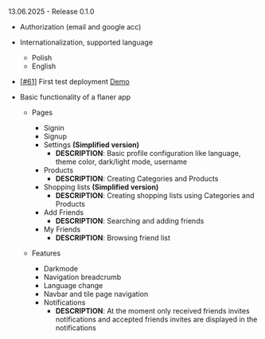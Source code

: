 13.06.2025 - Release 0.1.0

- Authorization (email and google acc)
- Internationalization, supported language
  - Polish
  - English
- [[#61]](https://github.com/Marcin-Migdal/Flaner/issues/61) First test deployment [Demo]()

- Basic functionality of a flaner app

  - Pages

    - Signin
    - Signup
    - Settings **(Simplified version)**
      - **DESCRIPTION**: Basic profile configuration like language, theme color, dark/light mode, username
    - Products
      - **DESCRIPTION**: Creating Categories and Products
    - Shopping lists **(Simplified version)**
      - **DESCRIPTION**: Creating shopping lists using Categories and Products
    - Add Friends
      - **DESCRIPTION**: Searching and adding friends
    - My Friends
      - **DESCRIPTION**: Browsing friend list

  - Features
    - Darkmode
    - Navigation breadcrumb
    - Language change
    - Navbar and tile page navigation
    - Notifications
      - **DESCRIPTION**: At the moment only received friends invites notifications and accepted friends invites are displayed in the notifications

